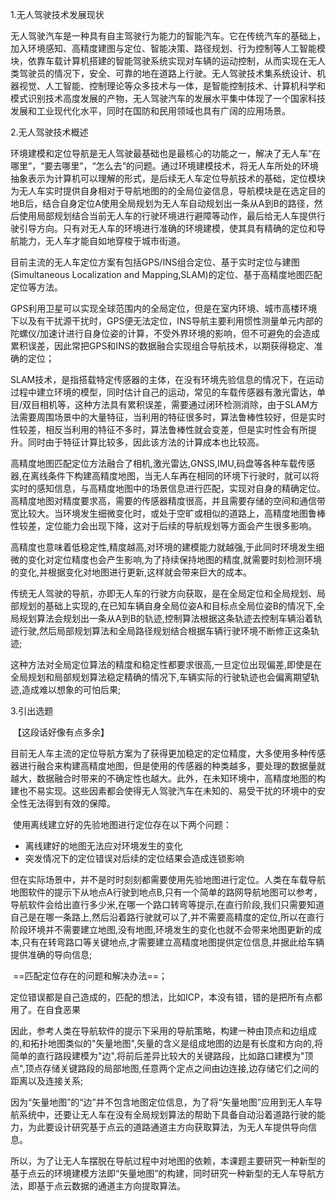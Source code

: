 1.无人驾驶技术发展现状

无人驾驶汽车是一种具有自主驾驶行为能力的智能汽车。它在传统汽车的基础上，加入环境感知、高精度建图与定位、智能决策、路径规划、行为控制等人工智能模块，依靠车载计算机搭建的智能驾驶系统实现对车辆的运动控制，从而实现在无人类驾驶员的情况下，安全、可靠的地在道路上行驶。无人驾驶技术集系统设计、机器视觉、人工智能、控制理论等众多技术与一体，是智能控制技术、计算机科学和模式识别技术高度发展的产物，无人驾驶汽车的发展水平集中体现了一个国家科技发展和工业现代化水平，同时在国防和民用领域也具有广阔的应用场景。

2.无人驾驶技术概述

环境建模和定位导航是无人驾驶最基础也是最核心的功能之一，解决了无人车“在哪里”，“要去哪里”，“怎么去”的问题。通过环境建模技术，将无人车所处的环境抽象表示为计算机可以理解的形式，是后续无人车定位导航技术的基础，定位模块为无人车实时提供自身相对于导航地图的的全局位姿信息，导航模块是在选定目的地B后，结合自身定位A使用全局规划为无人车自动规划出一条从A到B的路径，然后使用局部规划结合当前无人车的行驶环境进行避障等动作，最后给无人车提供行驶引导方向。只有对无人车的环境进行准确的环境建模，使其具有精确的定位和导航能力，无人车才能自如地穿梭于城市街道。

目前主流的无人车定位方案有包括GPS/INS组合定位、基于实时定位与建图(Simultaneous Localization and Mapping,SLAM)的定位、基于高精度地图匹配定位等方法。

GPS利用卫星可以实现全球范围内的全局定位，但是在室内环境、城市高楼环境下以及有干扰源干扰时，GPS便无法定位，INS导航主要利用惯性测量单元内部的陀螺仪/加速计进行自身位姿的计算，不受外界环境的影响，但不可避免的会造成累积误差，因此常把GPS和INS的数据融合实现组合导航技术，以期获得稳定、准确的定位；

SLAM技术，是指搭载特定传感器的主体，在没有环境先验信息的情况下，在运动过程中建立环境的模型，同时估计自己的运动，常见的车载传感器有激光雷达，单目/双目相机等，这种方法具有累积误差，需要通过闭环检测消除，由于SLAM方法需要周围场景中的大量特征，当利用的特征很多时，算法鲁棒性较好，但是实时性较差，相反当利用的特征不多时，算法鲁棒性就会变差，但是实时性会有所提升。同时由于特征计算比较多，因此该方法的计算成本也比较高。

高精度地图匹配定位方法融合了相机,激光雷达,GNSS,IMU,码盘等各种车载传感器,在离线条件下构建高精度地图，当无人车再在相同的环境下行驶时，就可以将实时的感知信息，与高精度地图中的场景信息进行匹配，实现对自身的精确定位。高精度地图对精度要求高，需要的传感器精度很高，并且需要存储的空间和通信带宽比较大。当环境发生细微变化时，或处于空旷或相似的道路上，高精度地图鲁棒性较差，定位能力会出现下降，这对于后续的导航规划等方面会产生很多影响。

高精度也意味着低稳定性,精度越高,对环境的建模能力就越强,于此同时环境发生细微的变化对定位精度也会产生影响,为了持续保持地图的精度,就需要时刻检测环境的变化,并根据变化对地图进行更新,这样就会带来巨大的成本。

传统无人驾驶的导航，亦即无人车的行驶方向获取，是在全局定位和全局规划、局部规划的基础上实现的,在已知车辆自身全局位姿A和目标点全局位姿B的情况下,全局规划算法会规划出一条从A到B的轨迹,控制算法根据这条轨迹去控制车辆沿着轨迹行驶,然后局部规划算法和全局路径规划结合根据车辆行驶环境不断修正这条轨迹;

​		这种方法对全局定位算法的精度和稳定性都要求很高,一旦定位出现偏差,即使是在全局规划和局部规划算法稳定精确的情况下,车辆实际的行驶轨迹也会偏离期望轨迹,造成难以想象的可怕后果;

3.引出选题

​		【这段话好像有点多余】

​		目前无人车主流的定位导航方案为了获得更加稳定的定位精度，大多使用多种传感器进行融合来构建高精度地图，但是使用的传感器的种类越多，要处理的数据量就越大，数据融合时带来的不确定性也越大。此外，在未知环境中，高精度地图的构建也不易实现。这些因素都会使得无人驾驶汽车在未知的、易受干扰的环境中的安全性无法得到有效的保障。

​		使用离线建立好的先验地图进行定位存在以下两个问题：

 + 离线建好的地图无法应对环境发生的变化
 + 突发情况下的定位错误对后续的定位结果会造成连锁影响

​		但在实际场景中，并不是时时刻刻都需要使用先验地图进行定位。人类在车载导航地图软件的提示下从地点A行驶到地点B,只有一个简单的路网导航地图可以参考，导航软件会给出直行多少米,在哪一个路口转弯等提示,在直行阶段,我们只需要知道自己是在哪一条路上,然后沿着路行驶就可以了,并不需要高精度的定位,所以在直行阶段环境并不需要建立地图,没有地图,环境发生的变化也就不会带来地图更新的成本,只有在转弯路口等关键地点,才需要建立高精度地图提供定位信息,并据此给车辆提供准确的导向信息;

​		==匹配定位存在的问题和解决办法==；

定位错误都是自己造成的，匹配的想法，比如ICP，本没有错，错的是把所有点都用了。在自食恶果

​		因此，参考人类在导航软件的提示下采用的导航策略，构建一种由顶点和边组成的,和拓扑地图类似的"矢量地图",矢量的含义是组成地图的边是有长度和方向的,将简单的直行路段建模为"边",将前后差异比较大的关键路段，比如路口建模为"顶点",顶点存储关键路段的局部地图,任意两个定点之间由边连接,边存储它们之间的距离以及连接关系;

​		因为“矢量地图”的“边”并不包含地图定位信息，为了将“矢量地图”应用到无人车导航系统中，还要让无人车在没有全局规划算法的帮助下具备自动沿着道路行驶的能力，为此要设计研究基于点云的道路通道主方向获取算法，为无人车提供导向信息。

​		所以，为了让无人车摆脱在导航过程中对地图的依赖，本课题主要研究一种新型的基于点云的环境建模方法即“矢量地图”的构建，同时研究一种新型的无人车导航方法，即基于点云数据的通道主方向提取算法。





